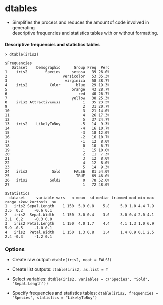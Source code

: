 # dtables

* Simplifies the process and reduces the amount of code involved in generating   
  descriptive frequencies and statistics tables with or without formatting.

#### Descriptive frequencies and statistics tables
```
> dtable(iris2)

$Frequencies
   Dataset    Demographic      Group Freq  Perc
1    iris2        Species     setosa   39 26.0%
2                         versicolor   53 35.3%
3                          virginica   58 38.7%
4    iris2          Color       blue   29 19.3%
5                             orange   43 28.7%
6                                red   40 26.7%
7                             yellow   38 25.3%
8    iris2 Attractiveness          1   35 23.3%
9                                  2   31 20.7%
10                                 3   21 14.0%
11                                 4   26 17.3%
12                                 5   37 24.7%
13   iris2    LikelyToBuy         -5   14  9.3%
14                                -4   16 10.7%
15                                -3   18 12.0%
16                                -2   16 10.7%
17                                -1   12  8.0%
18                                 0   10  6.7%
19                                 1   15 10.0%
20                                 2   11  7.3%
21                                 3   12  8.0%
22                                 4   12  8.0%
23                                 5   14  9.3%
24   iris2           Sold      FALSE   81 54.0%
25                              TRUE   69 46.0%
26   iris2          Sold2          0   78 52.0%
27                                 1   72 48.0%

$Statistics
  dataset     variable vars   n mean  sd median trimmed mad min max range skew kurtosis  se
1   iris2 Sepal.Length    1 150  5.9 0.8    5.8     5.9 1.0 4.4 7.9   3.5  0.2     -0.6 0.1
2   iris2  Sepal.Width    1 150  3.0 0.4    3.0     3.0 0.4 2.0 4.1   2.1  0.2     -0.3 0.0
3   iris2 Petal.Length    1 150  4.0 1.7    4.4     4.1 1.3 1.0 6.9   5.9 -0.5     -1.0 0.1
4   iris2  Petal.Width    1 150  1.3 0.8    1.4     1.4 0.9 0.1 2.5   2.4 -0.3     -1.2 0.1
```
  
### Options

* Create raw output: `dtable(iris2, neat = FALSE)`

* Create list outputs: `dtable(iris2, as.list = T)`

* Select variables: `dtable(iris2, variables = c("Species", "Sold", "Sepal.Length"))`

* Specify frequencies and statistics tables: `dtable(iris2, frequencies = "Species", statistics = "LikelyToBuy")`

